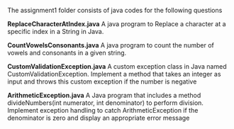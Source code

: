 The assignment1 folder consists of java codes for the following questions


**ReplaceCharacterAtIndex.java**
A java program to Replace a character at a specific index in a String in Java.

**CountVowelsConsonants.java**
A java program to count the number of vowels and consonants in a given string.

**CustomValidationException.java**
A custom exception class in Java named CustomValidationException. Implement a method that takes an integer as input and throws this custom exception if the number is negative

**ArithmeticException.java**
A Java program that includes a method divideNumbers(int numerator, int denominator) to perform division. Implement exception handling to catch ArithmeticException if the denominator is zero and display an appropriate error message
